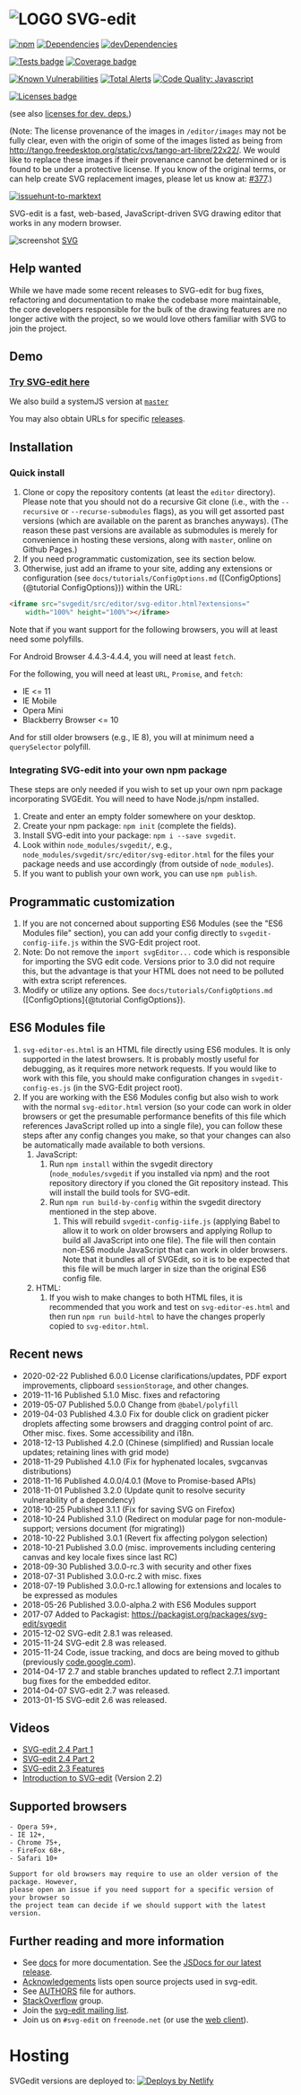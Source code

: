 # ![LOGO](src/editor/images/logo.png) SVG-edit

[![npm](https://img.shields.io/npm/v/svgedit.svg)](https://www.npmjs.com/package/svgedit)
[![Dependencies](https://img.shields.io/david/SVG-Edit/svgedit.svg)](https://david-dm.org/SVG-Edit/svgedit)
[![devDependencies](https://img.shields.io/david/dev/SVG-Edit/svgedit.svg)](https://david-dm.org/SVG-Edit/svgedit?type=dev)

<!-- [![Actions Status](https://github.com/SVG-Edit/svgedit/workflows/Node%20CI/badge.svg)](https://github.com/SVG-Edit/svgedit/actions)
[![Actions Status](https://github.com/SVG-Edit/svgedit/workflows/Coverage/badge.svg)](https://github.com/SVG-Edit/svgedit/actions)
-->
[![Tests badge](https://raw.githubusercontent.com/SVG-Edit/svgedit/master/badges/tests-badge.svg?sanitize=true)](badges/tests-badge.svg)
[![Coverage badge](https://raw.githubusercontent.com/SVG-Edit/svgedit/master/badges/coverage-badge.svg?sanitize=true)](badges/coverage-badge.svg)

[![Known Vulnerabilities](https://snyk.io/test/github/SVG-Edit/svgedit/badge.svg)](https://snyk.io/test/github/SVG-Edit/svgedit)
[![Total Alerts](https://img.shields.io/lgtm/alerts/g/SVG-Edit/svgedit.svg?logo=lgtm&logoWidth=18)](https://lgtm.com/projects/g/SVG-Edit/svgedit/alerts)
[![Code Quality: Javascript](https://img.shields.io/lgtm/grade/javascript/g/SVG-Edit/svgedit.svg?logo=lgtm&logoWidth=18)](https://lgtm.com/projects/g/SVG-Edit/svgedit/context:javascript)

[![Licenses badge](https://raw.githubusercontent.com/SVG-Edit/svgedit/master/badges/licenses-badge.svg?sanitize=true)](badges/licenses-badge.svg)

(see also [licenses for dev. deps.](https://raw.githubusercontent.com/SVG-Edit/svgedit/master/badges/licenses-badge-dev.svg?sanitize=true))

(Note: The license provenance of the images in `/editor/images` may not be
fully clear, even with the origin of some of the images listed as being from <http://tango.freedesktop.org/static/cvs/tango-art-libre/22x22/>. We would like to
replace these images if their provenance cannot be determined or is found to
be under a protective license. If you know of the original terms, or can help
create SVG replacement images, please let us know at:
[#377](https://github.com/SVG-Edit/svgedit/issues/377).)
<!-- [![License](https://img.shields.io/npm/l/svgedit.svg)](LICENSE-MIT) -->

[![issuehunt-to-marktext](https://issuehunt.io/static/embed/issuehunt-button-v1.svg)](https://issuehunt.io/r/SVG-Edit/svgedit)

SVG-edit is a fast, web-based, JavaScript-driven SVG drawing editor that
works in any modern browser.

![screenshot](docs/screenshot.png)
[SVG](https://upload.wikimedia.org/wikipedia/commons/f/fd/Ghostscript_Tiger.svg)

## Help wanted

While we have made some recent releases to SVG-edit for bug fixes,
refactoring and documentation to make the codebase more maintainable, the
core developers responsible for the bulk of the drawing features are no
longer active with the project, so we would love others familiar with SVG
to join the project.

## Demo

### [Try SVG-edit here](https://svg-edit.github.io/svgedit/dist/editor/index.html)

We also build a systemJS version at [`master`](https://svg-edit.github.io/svgedit/dist/editor/system/index.html)

You may also obtain URLs for specific [releases](https://github.com/SVG-Edit/svgedit/releases).

## Installation

### Quick install

1. Clone or copy the repository contents (at least the `editor` directory).
    Please note that you should not do a recursive Git clone (i.e., with the
    `--recursive` or `--recurse-submodules` flags), as you will get assorted
    past versions (which are available on the parent as branches anyways).
    (The reason these past versions are available as submodules is merely
    for convenience in hosting these versions, along with `master`, online
    on Github Pages.)
1. If you need programmatic customization, see its section below.
1. Otherwise, just add an iframe to your site, adding any extensions or
  configuration (see `docs/tutorials/ConfigOptions.md`
  ([ConfigOptions]{@tutorial ConfigOptions})) within the URL:

```html
<iframe src="svgedit/src/editor/svg-editor.html?extensions="
    width="100%" height="100%"></iframe>
```

Note that if you want support for the following browsers, you will at least
need some polyfills.

For Android Browser 4.4.3-4.4.4, you will need at least `fetch`.

For the following, you will need at least `URL`, `Promise`, and `fetch`:

- IE <= 11
- IE Mobile
- Opera Mini
- Blackberry Browser <= 10

And for still older browsers (e.g., IE 8), you will at minimum need a
`querySelector` polyfill.

### Integrating SVG-edit into your own npm package

These steps are only needed if you wish to set up your own npm package
incorporating SVGEdit. You will need to have Node.js/npm installed.

1. Create and enter an empty folder somewhere on your desktop.
1. Create your npm package: `npm init` (complete the fields).
1. Install SVG-edit into your package:
  `npm i --save svgedit`.
1. Look within `node_modules/svgedit/`, e.g., `node_modules/svgedit/src/editor/svg-editor.html`
  for the files your package needs and use accordingly (from outside of
  `node_modules`).
1. If you want to publish your own work, you can use `npm publish`.

## Programmatic customization

1. If you are not concerned about supporting ES6 Modules (see the
  "ES6 Modules file" section), you can add your config directly to
  `svgedit-config-iife.js` within the SVG-Edit project root.
  1. Note: Do not remove the `import svgEditor...` code which is responsible
  for importing the SVG edit code. Versions prior to 3.0 did not require
  this, but the advantage is that your HTML does not need to be polluted
  with extra script references.
1. Modify or utilize any options. See `docs/tutorials/ConfigOptions.md`
  ([ConfigOptions]{@tutorial ConfigOptions}).

## ES6 Modules file

1. `svg-editor-es.html` is an HTML file directly using ES6 modules.
  It is only supported in the latest browsers. It is probably mostly
  useful for debugging, as it requires more network requests.
  If you would like to work with this file, you should make configuration
  changes in `svgedit-config-es.js` (in the SVG-Edit project root).
1. If you are working with the ES6 Modules config but also wish to work with
  the normal `svg-editor.html` version (so your code can work in older
  browsers or get the presumable performance benefits of this file which
  references JavaScript rolled up into a single file), you can follow these
  steps after any config changes you make, so that your changes can also be
  automatically made available to both versions.
    1. JavaScript:
        1. Run `npm install` within the svgedit directory
          (`node_modules/svgedit` if you installed via npm) and the root
          repository directory if you cloned the Git repository instead.
          This will install the build tools for SVG-edit.
        1. Run `npm run build-by-config` within the svgedit directory mentioned
          in the step above.
            1. This will rebuild `svgedit-config-iife.js` (applying Babel to
              allow it to work on older browsers and applying Rollup to build
              all JavaScript into one file). The file will then contain
              non-ES6 module JavaScript that can work in older browsers.
              Note that it bundles all of SVGEdit, so it is to be expected
              that this file will be much larger in size than the original
              ES6 config file.
    1. HTML:
        1. If you wish to make changes to both HTML files, it is recommended that
            you work and test on `svg-editor-es.html` and then run
            `npm run build-html` to have the changes properly copied to
            `svg-editor.html`.

## Recent news

- 2020-02-22 Published 6.0.0 License clarifications/updates, PDF export
    improvements, clipboard `sessionStorage`, and other changes.
- 2019-11-16 Published 5.1.0 Misc. fixes and refactoring
- 2019-05-07 Published 5.0.0 Change from `@babel/polyfill`
- 2019-04-03 Published 4.3.0 Fix for double click on gradient
    picker droplets affecting some browsers and dragging control
    point of arc. Other misc. fixes. Some accessibility and i18n.
- 2018-12-13 Published 4.2.0 (Chinese (simplified) and Russian locale
    updates; retaining lines with grid mode)
- 2018-11-29 Published 4.1.0 (Fix for hyphenated locales, svgcanvas
    distributions)
- 2018-11-16 Published 4.0.0/4.0.1 (Move to Promise-based APIs)
- 2018-11-01 Published 3.2.0 (Update qunit to resolve security vulnerability
    of a dependency)
- 2018-10-25 Published 3.1.1 (Fix for saving SVG on Firefox)
- 2018-10-24 Published 3.1.0 (Redirect on modular page for non-module-support;
  versions document (for migrating))
- 2018-10-22 Published 3.0.1 (Revert fix affecting polygon selection)
- 2018-10-21 Published 3.0.0 (misc. improvements including centering canvas and
  key locale fixes since last RC)
- 2018-09-30 Published 3.0.0-rc.3 with security and other fixes
- 2018-07-31 Published 3.0.0-rc.2 with misc. fixes
- 2018-07-19 Published 3.0.0-rc.1 allowing for extensions and locales to be
  expressed as modules
- 2018-05-26 Published 3.0.0-alpha.2 with ES6 Modules support
- 2017-07 Added to Packagist: https://packagist.org/packages/svg-edit/svgedit
- 2015-12-02 SVG-edit 2.8.1 was released.
- 2015-11-24 SVG-edit 2.8 was released.
- 2015-11-24 Code, issue tracking, and docs are being moved to github
    (previously [code.google.com](https://code.google.com/p/svg-edit)).
- 2014-04-17 2.7 and stable branches updated to reflect 2.7.1 important bug
    fixes for the embedded editor.
- 2014-04-07 SVG-edit 2.7 was released.
- 2013-01-15 SVG-edit 2.6 was released.

## Videos

  * [SVG-edit 2.4 Part 1](https://www.youtube.com/watch?v=zpC7b1ZJvvM)
  * [SVG-edit 2.4 Part 2](https://www.youtube.com/watch?v=mDzZEoGUDe8)
  * [SVG-edit 2.3 Features](https://www.youtube.com/watch?v=RVIcIy5fXOc)
  * [Introduction to SVG-edit](https://www.youtube.com/watch?v=ZJKmEI06YiY) (Version 2.2)

## Supported browsers

    - Opera 59+,
    - IE 12+,
    - Chrome 75+,
    - FireFox 68+,
    - Safari 10+

    Support for old browsers may require to use an older version of the package. However,
    please open an issue if you need support for a specific version of your browser so
    the project team can decide if we should support with the latest version.

## Further reading and more information

 * See [docs](docs/) for more documentation. See the
    [JSDocs for our latest release](https://svg-edit.github.io/svgedit/releases/latest/docs/jsdoc/index.html).
 * [Acknowledgements](docs/Acknowledgements.md) lists open source projects
    used in svg-edit.
 * See [AUTHORS](AUTHORS) file for authors.
 * [StackOverflow](https://stackoverflow.com/tags/svg-edit) group.
 * Join the [svg-edit mailing list](https://groups.google.com/forum/#!forum/svg-edit).
 * Join us on `#svg-edit` on `freenode.net` (or use the
    [web client](https://webchat.freenode.net/?channels=svg-edit)).

# Hosting
SVGedit versions are deployed to:
[![Deploys by Netlify](https://www.netlify.com/img/global/badges/netlify-color-accent.svg)](https://www.netlify.com)
